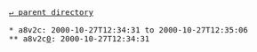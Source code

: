 <pre>
  <a href="../">&#x21b5; parent directory</a>
  
  * a8v2c: 2000-10-27T12:34:31 to 2000-10-27T12:35:06
  ** a8v2c<a href="0">0</a>: 2000-10-27T12:34:31
</pre>
